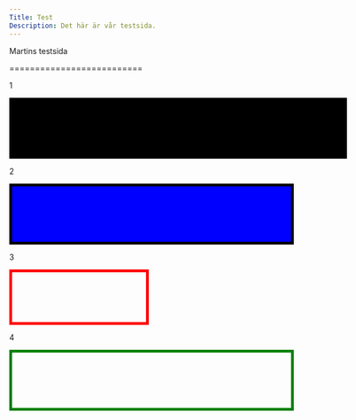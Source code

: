 ```yaml
---
Title: Test
Description: Det här är vår testsida.
---
```


Martins testsida

==========================



1

<div style="box-sizing: content-box; border: 5px solid black; height: 100px; width: 600px; background-color: black;">
</div>             


2 

<div style="box-sizing: content-box; border: 5px solid black;  height: 100px; width: 100%; background-color: blue;">
</div>  


3

<div style="box-sizing: border-box ; border: 5px solid red; height: 100px; width: 50%;">
</div>


4

<div style="box-sizing: content-box; border: 5px solid green;  height: 100px; width: 100%;">
</div>  